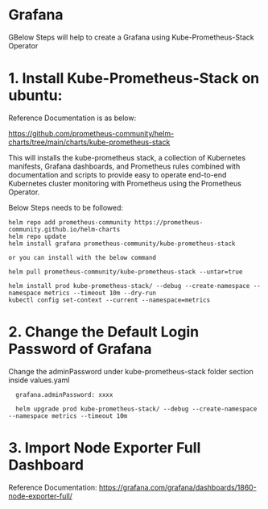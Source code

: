 # Grafana
GBelow Steps will help to create a Grafana using Kube-Prometheus-Stack Operator

# 1. Install Kube-Prometheus-Stack on ubuntu:
Reference Documentation is as below:  

https://github.com/prometheus-community/helm-charts/tree/main/charts/kube-prometheus-stack

This will installs the kube-prometheus stack, a collection of Kubernetes manifests, Grafana dashboards, and Prometheus rules combined with documentation and scripts to provide easy to operate end-to-end Kubernetes cluster monitoring with Prometheus using the Prometheus Operator.

Below Steps needs to be followed:

    helm repo add prometheus-community https://prometheus-community.github.io/helm-charts
    helm repo update
    helm install grafana prometheus-community/kube-prometheus-stack

    or you can install with the below command

    helm pull prometheus-community/kube-prometheus-stack --untar=true

    helm install prod kube-prometheus-stack/ --debug --create-namespace --namespace metrics --timeout 10m --dry-run
    kubectl config set-context --current --namespace=metrics

# 2. Change the Default Login Password of Grafana  

Change the adminPassword under kube-prometheus-stack folder section inside values.yaml  

      grafana.adminPassword: xxxx

      helm upgrade prod kube-prometheus-stack/ --debug --create-namespace --namespace metrics --timeout 10m

# 3. Import Node Exporter Full Dashboard  

Reference Documentation:
https://grafana.com/grafana/dashboards/1860-node-exporter-full/  






